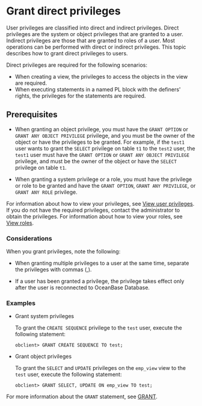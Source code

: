 # Grant direct privileges

User privileges are classified into direct and indirect privileges. Direct privileges are the system or object privileges that are granted to a user. Indirect privileges are those that are granted to roles of a user. Most operations can be performed with direct or indirect privileges. This topic describes how to grant direct privileges to users.

Direct privileges are required for the following scenarios:

* When creating a view, the privileges to access the objects in the view are required.
* When executing statements in a named PL block with the definers' rights, the privileges for the statements are required.

## Prerequisites

* When granting an object privilege, you must have the `GRANT OPTION` or `GRANT ANY OBJECT PRIVILEGE` privilege, and you must be the owner of the object or have the privileges to be granted. For example, if the `test1` user wants to grant the `SELECT` privilege on table `t1` to the `test2` user, the `test1` user must have the `GRANT OPTION` or `GRANT ANY OBJECT PRIVILEGE` privilege, and must be the owner of the object or have the `SELECT` privilege on table `t1`.

* When granting a system privilege or a role, you must have the privilege or role to be granted and have the `GRANT OPTION`, `GRANT ANY PRIVILEGE`, or `GRANT ANY ROLE` privilege.

For information about how to view your privileges, see [View user privileges](../300.permission-of-oracle-mode/600.view-user-permissions-of-oracle-mode.md). If you do not have the required privileges, contact the administrator to obtain the privileges. For information about how to view your roles, see [View roles](400.manage-roles-of-oracle-mode/600.view-roles-of-oracle-mode.md).

### Considerations

When you grant privileges, note the following:

* When granting multiple privileges to a user at the same time, separate the privileges with commas (,).

* If a user has been granted a privilege, the privilege takes effect only after the user is reconnected to OceanBase Database.

### Examples

* Grant system privileges

   To grant the `CREATE SEQUENCE` privilege to the `test` user, execute the following statement:

   ```shell
   obclient> GRANT CREATE SEQUENCE TO test;
   ```

* Grant object privileges

   To grant the `SELECT` and `UPDATE` privileges on the `emp_view` view to the `test` user, execute the following statement:

   ```shell
   obclient> GRANT SELECT, UPDATE ON emp_view TO test;
   ```

For more information about the `GRANT` statement, see [GRANT](../../../../../700.reference/500.sql-reference/100.sql-syntax/300.common-tenant-of-oracle-mode/900.sql-statement-of-oracle-mode/300.dcl-of-oracle-mode/1700.grant-of-oracle-mode.md).
